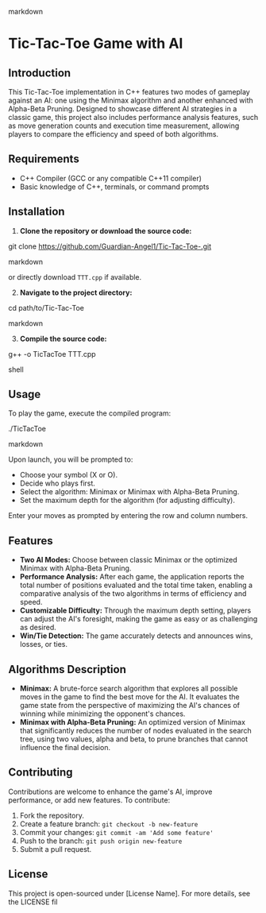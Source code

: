 markdown

# Tic-Tac-Toe Game with AI

## Introduction
This Tic-Tac-Toe implementation in C++ features two modes of gameplay against an AI: one using the Minimax algorithm and another enhanced with Alpha-Beta Pruning. Designed to showcase different AI strategies in a classic game, this project also includes performance analysis features, such as move generation counts and execution time measurement, allowing players to compare the efficiency and speed of both algorithms.

## Requirements
- C++ Compiler (GCC or any compatible C++11 compiler)
- Basic knowledge of C++, terminals, or command prompts

## Installation
1. **Clone the repository or download the source code:**

git clone https://github.com/Guardian-Angel1/Tic-Tac-Toe-.git

markdown

or directly download `TTT.cpp` if available.

2. **Navigate to the project directory:**

cd path/to/Tic-Tac-Toe

markdown


3. **Compile the source code:**

g++ -o TicTacToe TTT.cpp

shell


## Usage
To play the game, execute the compiled program:

./TicTacToe

markdown


Upon launch, you will be prompted to:
- Choose your symbol (X or O).
- Decide who plays first.
- Select the algorithm: Minimax or Minimax with Alpha-Beta Pruning.
- Set the maximum depth for the algorithm (for adjusting difficulty).

Enter your moves as prompted by entering the row and column numbers.

## Features
- **Two AI Modes:** Choose between classic Minimax or the optimized Minimax with Alpha-Beta Pruning.
- **Performance Analysis:** After each game, the application reports the total number of positions evaluated and the total time taken, enabling a comparative analysis of the two algorithms in terms of efficiency and speed.
- **Customizable Difficulty:** Through the maximum depth setting, players can adjust the AI's foresight, making the game as easy or as challenging as desired.
- **Win/Tie Detection:** The game accurately detects and announces wins, losses, or ties.

## Algorithms Description
- **Minimax:** A brute-force search algorithm that explores all possible moves in the game to find the best move for the AI. It evaluates the game state from the perspective of maximizing the AI's chances of winning while minimizing the opponent's chances.
- **Minimax with Alpha-Beta Pruning:** An optimized version of Minimax that significantly reduces the number of nodes evaluated in the search tree, using two values, alpha and beta, to prune branches that cannot influence the final decision.

## Contributing
Contributions are welcome to enhance the game's AI, improve performance, or add new features. To contribute:
1. Fork the repository.
2. Create a feature branch: `git checkout -b new-feature`
3. Commit your changes: `git commit -am 'Add some feature'`
4. Push to the branch: `git push origin new-feature`
5. Submit a pull request.

## License
This project is open-sourced under [License Name]. For more details, see the LICENSE fil
